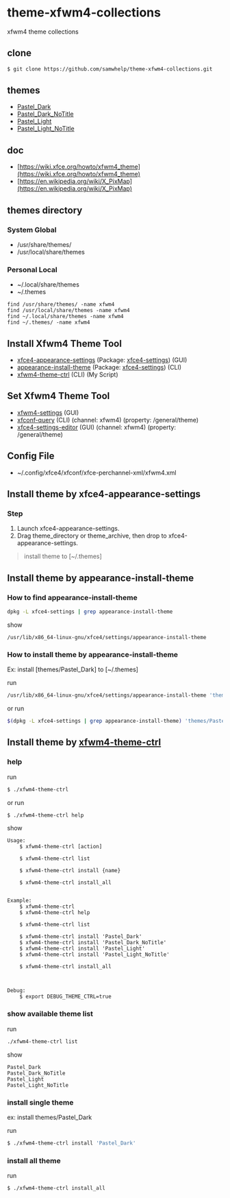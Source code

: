 
# theme-xfwm4-collections

xfwm4 theme collections


## clone

``` sh
$ git clone https://github.com/samwhelp/theme-xfwm4-collections.git
```


## themes

* [Pastel_Dark](themes/Pastel_Dark)
* [Pastel_Dark_NoTitle](themes/Pastel_Dark_NoTitle)
* [Pastel_Light](themes/Pastel_Light)
* [Pastel_Light_NoTitle](themes/Pastel_Light_NoTitle)


## doc

* [https://wiki.xfce.org/howto/xfwm4_theme](https://wiki.xfce.org/howto/xfwm4_theme)
* [https://en.wikipedia.org/wiki/X_PixMap](https://en.wikipedia.org/wiki/X_PixMap)

## themes directory

### System Global

* /usr/share/themes/
* /usr/local/share/themes

### Personal Local

* ~/.local/share/themes
* ~/.themes


```
find /usr/share/themes/ -name xfwm4
find /usr/local/share/themes -name xfwm4
find ~/.local/share/themes -name xfwm4
find ~/.themes/ -name xfwm4
```


## Install Xfwm4 Theme Tool

* [xfce4-appearance-settings](https://manpages.ubuntu.com/manpages/bionic/en/man1/xfce4-appearance-settings.1.html) (Package: [xfce4-settings](https://packages.ubuntu.com/bionic/xfce4-settings)) (GUI)
* [appearance-install-theme](https://packages.ubuntu.com/bionic/amd64/xfce4-settings/filelist) (Package: [xfce4-settings](https://packages.ubuntu.com/bionic/xfce4-settings)) (CLI)
* [xfwm4-theme-ctrl](xfwm4-theme-ctrl) (CLI) (My Script)

## Set Xfwm4 Theme Tool

* [xfwm4-settings](https://manpages.ubuntu.com/manpages/bionic/en/man1/xfwm4-settings.1.html) (GUI)
* [xfconf-query](https://manpages.ubuntu.com/manpages/bionic/en/man1/xfconf-query.1.html) (CLI) (channel: xfwm4) (property: /general/theme)
* [xfce4-settings-editor](https://manpages.ubuntu.com/manpages/bionic/en/man1/xfce4-settings-editor.1.html) (GUI) (channel: xfwm4) (property: /general/theme)

## Config File

* ~/.config/xfce4/xfconf/xfce-perchannel-xml/xfwm4.xml



## Install theme by xfce4-appearance-settings

### Step

1. Launch xfce4-appearance-settings.
2. Drag theme_directory or theme_archive, then drop to xfce4-appearance-settings.

> install theme to [~/.themes]

## Install theme by appearance-install-theme

### How to find appearance-install-theme

``` sh
dpkg -L xfce4-settings | grep appearance-install-theme
```

show

```
/usr/lib/x86_64-linux-gnu/xfce4/settings/appearance-install-theme
```

### How to install theme by appearance-install-theme

Ex: install [themes/Pastel_Dark] to [~/.themes]

run

``` sh
/usr/lib/x86_64-linux-gnu/xfce4/settings/appearance-install-theme 'themes/Pastel_Dark'
```

or run

``` sh
$(dpkg -L xfce4-settings | grep appearance-install-theme) 'themes/Pastel_Dark'
```

## Install theme by [xfwm4-theme-ctrl](xfwm4-theme-ctrl)


### help

run

``` sh
$ ./xfwm4-theme-ctrl
```

or run

``` sh
$ ./xfwm4-theme-ctrl help
```

show

```
Usage:
	$ xfwm4-theme-ctrl [action]

	$ xfwm4-theme-ctrl list

	$ xfwm4-theme-ctrl install {name}

	$ xfwm4-theme-ctrl install_all


Example:
	$ xfwm4-theme-ctrl
	$ xfwm4-theme-ctrl help

	$ xfwm4-theme-ctrl list

	$ xfwm4-theme-ctrl install 'Pastel_Dark'
	$ xfwm4-theme-ctrl install 'Pastel_Dark_NoTitle'
	$ xfwm4-theme-ctrl install 'Pastel_Light'
	$ xfwm4-theme-ctrl install 'Pastel_Light_NoTitle'

	$ xfwm4-theme-ctrl install_all



Debug:
	$ export DEBUG_THEME_CTRL=true
```

### show available theme list

run

``` sh
./xfwm4-theme-ctrl list
```

show

```
Pastel_Dark
Pastel_Dark_NoTitle
Pastel_Light
Pastel_Light_NoTitle
```

### install single theme

ex: install themes/Pastel_Dark

run

``` sh
$ ./xfwm4-theme-ctrl install 'Pastel_Dark'
```

### install all theme

run

``` sh
$ ./xfwm4-theme-ctrl install_all
```
